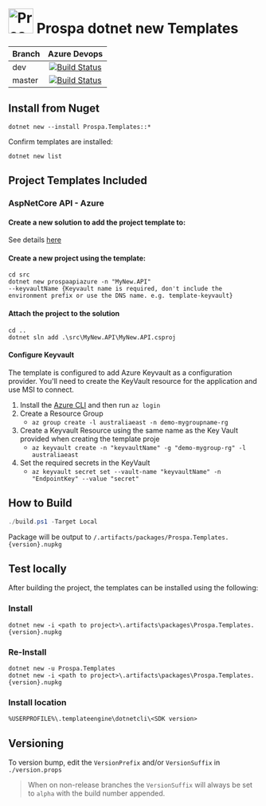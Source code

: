 # <img src="https://raw.githubusercontent.com/prospa-group/DotnetPackaging/master/prospa60x60.png" alt="Prospa Engineering" width="50px"/> Prospa dotnet new Templates 

|Branch|Azure Devops|
|------|:--------:|
|dev|[![Build Status](https://dev.azure.com/prospaoss/dotnet/_apis/build/status/prospa-group-oss.DotnetTemplates?branchName=master)](https://dev.azure.com/prospaoss/dotnet/_build/latest?definitionId=1&branchName=dev)
|master|[![Build Status](https://dev.azure.com/prospaoss/dotnet/_apis/build/status/prospa-group-oss.DotnetTemplates?branchName=master)](https://dev.azure.com/prospaoss/dotnet/_build/latest?definitionId=1&branchName=master)|

## Install from Nuget

```console
dotnet new --install Prospa.Templates::*
```

Confirm templates are installed:

```console
dotnet new list
``` 

## Project Templates Included

### AspNetCore API - Azure

#### Create a new solution to add the project template to:

See details [here](https://github.com/prospa-group/DotnetSolution)

#### Create a new project using the template:

```console
cd src
dotnet new prospaapiazure -n "MyNew.API" 
--keyvaultName {Keyvault name is required, don't include the environment prefix or use the DNS name. e.g. template-keyvault}
```

#### Attach the project to the solution

```console
cd ..
dotnet sln add .\src\MyNew.API\MyNew.API.csproj
```

#### Configure Keyvault

The template is configured to add Azure Keyvault as a configuration provider. You'll need to create the KeyVault resource for the application and use MSI to connect.

1. Install the [Azure CLI](https://docs.microsoft.com/en-us/cli/azure/install-azure-cli?view=azure-cli-latest) and then run `az login`
2. Create a Resource Group
	- `az group create -l australiaeast -n demo-mygroupname-rg`
3. Create a Keyvault Resource using the same name as the Key Vault provided when creating the template proje
	- `az keyvault create -n "keyvaultName" -g "demo-mygroup-rg" -l australiaeast`
4. Set the required secrets in the KeyVault
	- `az keyvault secret set --vault-name "keyvaultName" -n "EndpointKey" --value "secret"`

#### 

## How to Build

```csharp
./build.ps1 -Target Local
```

Package will be output to `/.artifacts/packages/Prospa.Templates.{version}.nupkg`

## Test locally

After building the project, the templates can be installed using the following:

### Install

```console
dotnet new -i <path to project>\.artifacts\packages\Prospa.Templates.{version}.nupkg
```

### Re-Install

```console
dotnet new -u Prospa.Templates
dotnet new -i <path to project>\.artifacts\packages\Prospa.Templates.{version}.nupkg
```

### Install location

`%USERPROFILE%\.templateengine\dotnetcli\<SDK version>`

## Versioning

To version bump, edit the `VersionPrefix` and/or `VersionSuffix` in `./version.props`

> When on non-release branches the `VersionSuffix` will always be set to `alpha` with the build number appended.
